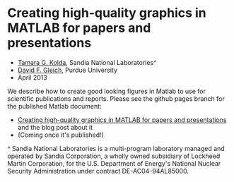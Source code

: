 Creating high-quality graphics in MATLAB for papers and presentations
==============================

* [Tamara G. Kolda][kolda], Sandia National Laboratories^
* [David F. Gleich][dgleich], Purdue University
* April 2013

We describe how to create good looking figures in Matlab to use
for scientific publications and reports.  Please see the github pages
branch for the published Matlab document:
* [Creating high-quality graphics in MATLAB for papers and presentations](http://dgleich.github.io/hq-matlab-figs/)
and the blog post about it
* (Coming once it's published!)

^ Sandia National Laboratories is a multi-program laboratory managed
and operated by Sandia Corporation, a wholly owned subsidiary of Lockheed 
Martin Corporation, for the U.S. Department of Energy's National Nuclear
Security Administration under contract DE-AC04-94AL85000.   


[kolda]: http://www.sandia.gov/~tgkolda/  "Tamara Kolda"
[dgleich]: http://www.cs.purdue.edu/homes/dgleich/ "David Gleich"


